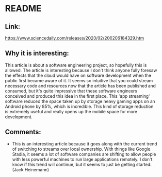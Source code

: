 # __README__ 

## __Link:__ 
https://www.sciencedaily.com/releases/2020/02/200206184329.htm

## __Why it is interesting:__ 
This article is about a software engineering project, so hopefully this is allowed. The article is interesting because I don't think anyone fully foresaw the effects that the cloud would have on software development when the public first became aware of it. It seems so intuitive that you could stream necessary code and resources now that the article has been published and consumed, but it's quite impressive that these software engineers conceived and produced this idea in the first place. This 'app streaming' software reduced the space taken up by storage heavy gaming apps on an Android phone by 85%, which is incredible. This kind of storage reduction is extremely useful and really opens up the mobile space for more development.

## __Comments:__
* This is an interesting article because it goes along with the current trend of switching to streams over local ownership. With things like Google Stadia, it seems a lot of software companies are shifting to allow people with less powerful machines to run large applications remotely. I don't know if this trend will continue, but it seems to just be getting started. (Jack Heinemann) 
